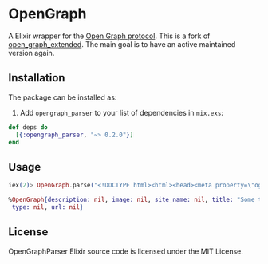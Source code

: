 # OpenGraph

A Elixir wrapper for the [Open Graph protocol](http://ogp.me). This is a fork of
[open_graph_extended](https://framagit.org/tcit/open_graph). The main goal is to
have an active maintained version again.

## Installation

The package can be installed as:

1. Add `opengraph_parser` to your list of dependencies in `mix.exs`:

```elixir
def deps do
  [{:opengraph_parser, "~> 0.2.0"}]
end
```

## Usage

```elixir
iex(2)> OpenGraph.parse("<!DOCTYPE html><html><head><meta property=\"og:title\" content=\"Some title\"></head><body><h1>Some title</h1></body></html>")

%OpenGraph{description: nil, image: nil, site_name: nil, title: "Some title",
 type: nil, url: nil}
```

## License

OpenGraphParser Elixir source code is licensed under the MIT License.
